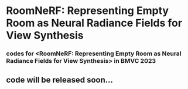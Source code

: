 # RoomNeRF: Representing Empty Room as Neural Radiance Fields for View Synthesis
### codes for <RoomNeRF: Representing Empty Room as Neural Radiance Fields for View Synthesis> in BMVC 2023
## code will be released soon...
